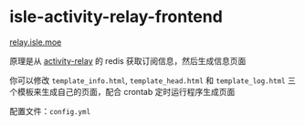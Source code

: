 # isle-activity-relay-frontend

[relay.isle.moe](https://relay.isle.moe)

原理是从 [activity-relay](https://github.com/yukimochi/Activity-Relay) 的 redis 获取订阅信息，然后生成信息页面

你可以修改 `template_info.html`, `template_head.html` 和 `template_log.html` 三个模板来生成自己的页面，配合 crontab 定时运行程序生成页面

配置文件：`config.yml`